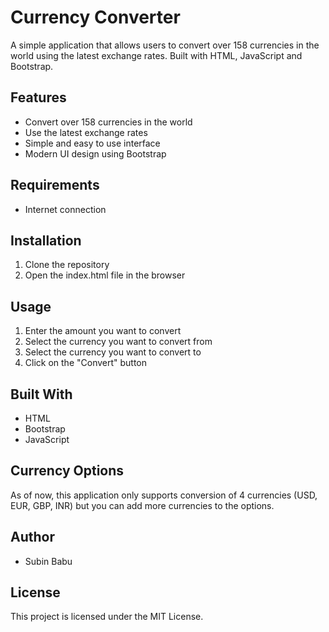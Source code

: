 # Currency Converter

A simple application that allows users to convert over 158 currencies in the world using the latest exchange rates. Built with HTML, JavaScript and Bootstrap.

## Features
- Convert over 158 currencies in the world
- Use the latest exchange rates
- Simple and easy to use interface
- Modern UI design using Bootstrap

## Requirements
- Internet connection

## Installation
1. Clone the repository
2. Open the index.html file in the browser

## Usage
1. Enter the amount you want to convert
2. Select the currency you want to convert from
3. Select the currency you want to convert to
4. Click on the "Convert" button

## Built With
- HTML
- Bootstrap
- JavaScript

## Currency Options
As of now, this application only supports conversion of 4 currencies (USD, EUR, GBP, INR) but you can add more currencies to the options.

## Author
- Subin Babu

## License
This project is licensed under the MIT License.
